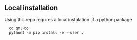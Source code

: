 ## Local installation

Using this repo requires a local instalation of a python package
```
  cd qml-bo
  python3 -m pip install -e --user .
```
